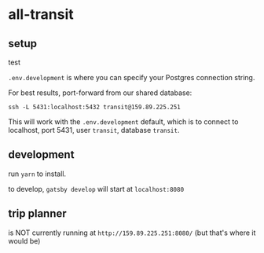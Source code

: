 # all-transit

## setup

test

`.env.development` is where you can specify your Postgres connection string.

For best results, port-forward from our shared database:

`ssh -L 5431:localhost:5432 transit@159.89.225.251`

This will work with the `.env.development` default, which is to connect to localhost, port 5431, user `transit`, database `transit`.

## development

run `yarn` to install.

to develop, `gatsby develop` will start at `localhost:8080`

## trip planner

is NOT currently running at `http://159.89.225.251:8080/` (but that's where it would be)
